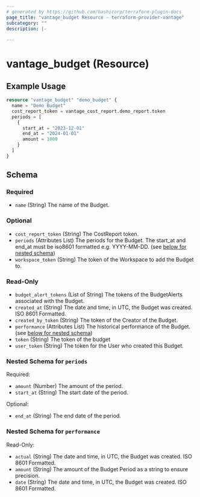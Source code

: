 ```yaml
---
# generated by https://github.com/hashicorp/terraform-plugin-docs
page_title: "vantage_budget Resource - terraform-provider-vantage"
subcategory: ""
description: |-
  
---
```


# vantage_budget (Resource)



## Example Usage

```terraform
resource "vantage_budget" "demo_budget" {
  name = "Demo Budget"
  cost_report_token = vantage_cost_report.demo_report.token
  periods = [
    {
      start_at = "2023-12-01"
      end_at = "2024-01-01"
      amount = 1000
    }
  ]
}
```

<!-- schema generated by tfplugindocs -->
## Schema

### Required

- `name` (String) The name of the Budget.

### Optional

- `cost_report_token` (String) The CostReport token.
- `periods` (Attributes List) The periods for the Budget. The start_at and end_at must be iso8601 formatted e.g. YYYY-MM-DD. (see [below for nested schema](#nestedatt--periods))
- `workspace_token` (String) The token of the Workspace to add the Budget to.

### Read-Only

- `budget_alert_tokens` (List of String) The tokens of the BudgetAlerts associated with the Budget.
- `created_at` (String) The date and time, in UTC, the Budget was created. ISO 8601 Formatted.
- `created_by_token` (String) The token of the Creator of the Budget.
- `performance` (Attributes List) The historical performance of the Budget. (see [below for nested schema](#nestedatt--performance))
- `token` (String) The token of the budget
- `user_token` (String) The token for the User who created this Budget.

<a id="nestedatt--periods"></a>
### Nested Schema for `periods`

Required:

- `amount` (Number) The amount of the period.
- `start_at` (String) The start date of the period.

Optional:

- `end_at` (String) The end date of the period.


<a id="nestedatt--performance"></a>
### Nested Schema for `performance`

Read-Only:

- `actual` (String) The date and time, in UTC, the Budget was created. ISO 8601 Formatted.
- `amount` (String) The amount of the Budget Period as a string to ensure precision.
- `date` (String) The date and time, in UTC, the Budget was created. ISO 8601 Formatted.


